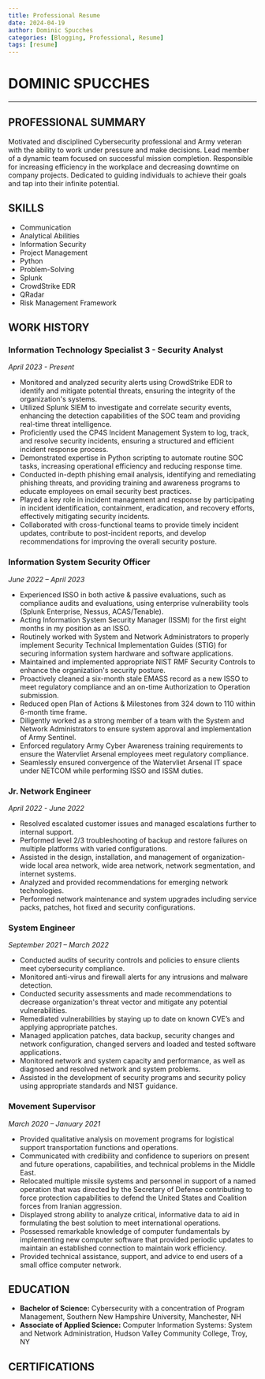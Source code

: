 ```yaml
---
title: Professional Resume
date: 2024-04-19
author: Dominic Spucches
categories: [Blogging, Professional, Resume]
tags: [resume]
---
```


# DOMINIC SPUCCHES
* **

## PROFESSIONAL SUMMARY
Motivated and disciplined Cybersecurity professional and Army veteran with the ability to work under pressure and make decisions. Lead member of a dynamic team focused on successful mission completion. Responsible for increasing efficiency in the workplace and decreasing downtime on company projects. Dedicated to guiding individuals to achieve their goals and tap into their infinite potential.

## SKILLS
- Communication
- Analytical Abilities
- Information Security
- Project Management
- Python
- Problem-Solving
- Splunk
- CrowdStrike EDR
- QRadar
- Risk Management Framework

## WORK HISTORY

### Information Technology Specialist 3 - Security Analyst
*April 2023 - Present*

  - Monitored and analyzed security alerts using CrowdStrike EDR to identify and mitigate potential threats, ensuring the integrity of the organization's systems.
  - Utilized Splunk SIEM to investigate and correlate security events, enhancing the detection capabilities of the SOC team and providing real-time threat intelligence.
  - Proficiently used the CP4S Incident Management System to log, track, and resolve security incidents, ensuring a structured and efficient incident response process.
  - Demonstrated expertise in Python scripting to automate routine SOC tasks, increasing operational efficiency and reducing response time.
  - Conducted in-depth phishing email analysis, identifying and remediating phishing threats, and providing training and awareness programs to educate employees on email security best practices.
  - Played a key role in incident management and response by participating in incident identification, containment, eradication, and recovery efforts, effectively mitigating security incidents.
  - Collaborated with cross-functional teams to provide timely incident updates, contribute to post-incident reports, and develop recommendations for improving the overall security posture.


### Information System Security Officer
*June 2022 – April 2023*

- Experienced ISSO in both active & passive evaluations, such as compliance audits and evaluations, using enterprise vulnerability tools (Splunk Enterprise, Nessus, ACAS/Tenable).
- Acting Information System Security Manager (ISSM) for the first eight months in my position as an ISSO.
- Routinely worked with System and Network Administrators to properly implement Security Technical Implementation Guides (STIG) for securing information system hardware and software applications.
- Maintained and implemented appropriate NIST RMF Security Controls to enhance the organization's security posture.
- Proactively cleaned a six-month stale EMASS record as a new ISSO to meet regulatory compliance and an on-time Authorization to Operation submission.
- Reduced open Plan of Actions & Milestones from 324 down to 110 within 6-month time frame.
- Diligently worked as a strong member of a team with the System and Network Administrators to ensure system approval and implementation of Army Sentinel.
- Enforced regulatory Army Cyber Awareness training requirements to ensure the Watervliet Arsenal employees meet regulatory compliance.
- Seamlessly ensured convergence of the Watervliet Arsenal IT space under NETCOM while performing ISSO and ISSM duties.

### Jr. Network Engineer
*April 2022 - June 2022*

- Resolved escalated customer issues and managed escalations further to internal support.
- Performed level 2/3 troubleshooting of backup and restore failures on multiple platforms with varied configurations.
- Assisted in the design, installation, and management of organization-wide local area network, wide area network, network segmentation, and internet systems.
- Analyzed and provided recommendations for emerging network technologies.
- Performed network maintenance and system upgrades including service packs, patches, hot fixed and security configurations.

### System Engineer
*September 2021 – March 2022*

- Conducted audits of security controls and policies to ensure clients meet cybersecurity compliance.
- Monitored anti-virus and firewall alerts for any intrusions and malware detection.
- Conducted security assessments and made recommendations to decrease organization's threat vector and mitigate any potential vulnerabilities.
- Remediated vulnerabilities by staying up to date on known CVE’s and applying appropriate patches.
- Managed application patches, data backup, security changes and network configuration, changed servers and loaded and tested software applications.
- Monitored network and system capacity and performance, as well as diagnosed and resolved network and system problems.
- Assisted in the development of security programs and security policy using appropriate standards and NIST guidance.

### Movement Supervisor
*March 2020 – January 2021*

- Provided qualitative analysis on movement programs for logistical support transportation functions and operations.
- Communicated with credibility and confidence to superiors on present and future operations, capabilities, and technical problems in the Middle East.
- Relocated multiple missile systems and personnel in support of a named operation that was directed by the Secretary of Defense contributing to force protection capabilities to defend the United States and Coalition forces from Iranian aggression.
- Displayed strong ability to analyze critical, informative data to aid in formulating the best solution to meet international operations.
- Possessed remarkable knowledge of computer fundamentals by implementing new computer software that provided periodic updates to maintain an established connection to maintain work efficiency.
- Provided technical assistance, support, and advice to end users of a small office computer network.

## EDUCATION
- **Bachelor of Science:** Cybersecurity with a concentration of Program Management, Southern New Hampshire University, Manchester, NH
- **Associate of Applied Science:** Computer Information Systems: System and Network Administration, Hudson Valley Community College, Troy, NY

## CERTIFICATIONS
<div data-iframe-width="150" data-iframe-height="270" data-share-badge-id="0b994760-cc84-408f-a630-89f89fe3143d" data-share-badge-host="https://www.credly.com"></div><script type="text/javascript" async src="//cdn.credly.com/assets/utilities/embed.js"></script>
<div data-iframe-width="150" data-iframe-height="270" data-share-badge-id="36c53f37-46da-49c5-bd7b-c041af1eb126" data-share-badge-host="https://www.credly.com"></div><script type="text/javascript" async src="//cdn.credly.com/assets/utilities/embed.js"></script>
<div data-iframe-width="150" data-iframe-height="270" data-share-badge-id="4ba6b31a-1d2f-431c-8172-46eb6bc50fdb" data-share-badge-host="https://www.credly.com"></div><script type="text/javascript" async src="//cdn.credly.com/assets/utilities/embed.js"></script>
<div data-iframe-width="150" data-iframe-height="270" data-share-badge-id="521bf739-a79e-435c-af64-cc6b26ca8748" data-share-badge-host="https://www.credly.com"></div><script type="text/javascript" async src="//cdn.credly.com/assets/utilities/embed.js"></script>
<div data-iframe-width="150" data-iframe-height="270" data-share-badge-id="4a0c8b8b-8f47-4362-bdfd-feb854c311d8" data-share-badge-host="https://www.credly.com"></div><script type="text/javascript" async src="//cdn.credly.com/assets/utilities/embed.js"></script>
<div data-iframe-width="150" data-iframe-height="270" data-share-badge-id="310b6198-3bb6-4500-a43a-84b39a3ac08b" data-share-badge-host="https://www.credly.com"></div><script type="text/javascript" async src="//cdn.credly.com/assets/utilities/embed.js"></script>
